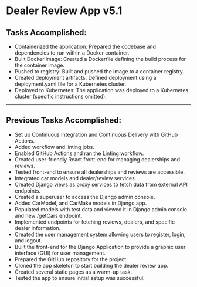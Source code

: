 # Dealer Review App v5.1

## Tasks Accomplished:
- Containerized the application: Prepared the codebase and dependencies to run within a Docker container.
- Built Docker image: Created a Dockerfile defining the build process for the container image.
- Pushed to registry: Built and pushed the image to a container registry.
- Created deployment artifacts: Defined deployment using a deployment.yaml file for a Kubernetes cluster.
- Deployed to Kubernetes: The application was deployed to a Kubernetes cluster (specific instructions omitted).

---

## Previous Tasks Accomplished:
- Set up Continuous Integration and Continuous Delivery with GitHub Actions.
- Added workflow and linting jobs.
- Enabled GitHub Actions and ran the Linting workflow.
- Created user-friendly React front-end for managing dealerships and reviews.
- Tested front-end to ensure all dealerships and reviews are accessible.
- Integrated car models and dealer/review services.
- Created Django views as proxy services to fetch data from external API endpoints.
- Created a superuser to access the Django admin console. 
- Added CarModel, and CarMake models in Django app.
- Populated models with test data and viewed it in Django admin console and new /getCars endpoint.
- Implemented endpoints for fetching reviews, dealers, and specific dealer information.
- Created the user management system allowing users to register, login, and logout.
- Built the front-end for the Django Application to provide a graphic user interface (GUI) for user management.
- Prepared the GitHub repository for the project.
- Cloned the app skeleton to start building the dealer review app.
- Created several static pages as a warm-up task.
- Tested the app to ensure initial setup was successful.
